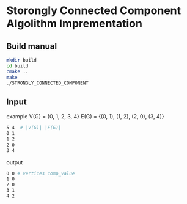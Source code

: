 # Storongly Connected Component Algolithm Imprementation

## Build manual

```bash
mkdir build
cd build
cmake ..
make
./STRONGLY_CONNECTED_COMPONENT
```

## Input

example
V(G) = {0, 1, 2, 3, 4}
E(G) = {(0, 1), (1, 2), (2, 0), (3, 4)}

```bash
5 4  # |V(G)| |E(G)|
0 1
1 2
2 0
3 4
```
output 
```bash
0 0 # vertices comp_value
1 0
2 0
3 1
4 2
```


